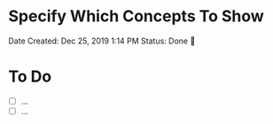 # Specify Which Concepts To Show

Date Created: Dec 25, 2019 1:14 PM
Status: Done 🙌

# To Do

- [ ]  ...
- [ ]  ...